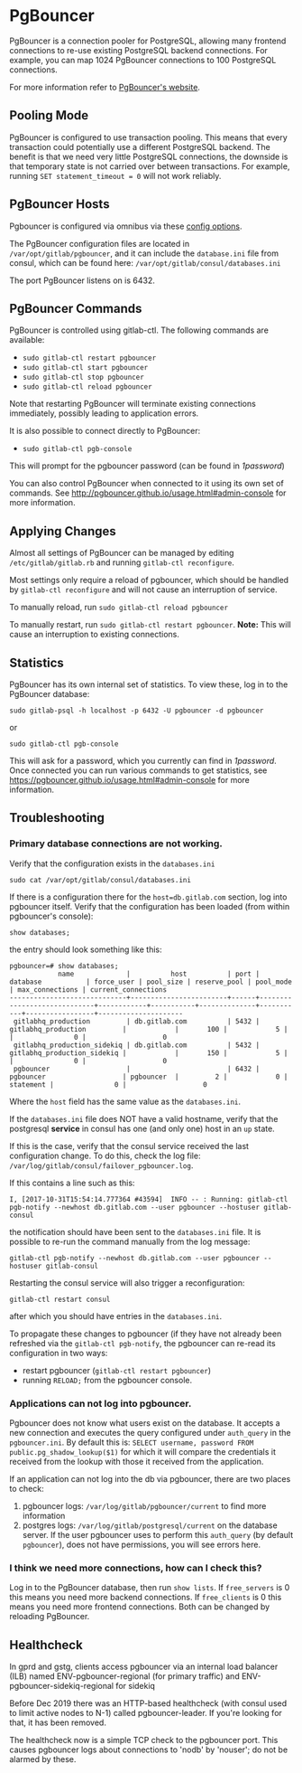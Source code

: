# PgBouncer

PgBouncer is a connection pooler for PostgreSQL, allowing many frontend
connections to re-use existing PostgreSQL backend connections. For example, you
can map 1024 PgBouncer connections to 100 PostgreSQL connections.

For more information refer to [PgBouncer's
website](http://pgbouncer.github.io/).

## Pooling Mode

PgBouncer is configured to use transaction pooling. This means that every
transaction could potentially use a different PostgreSQL backend. The benefit is
that we need very little PostgreSQL connections, the downside is that temporary
state is not carried over between transactions. For example, running `SET
statement_timeout = 0` will not work reliably.

## PgBouncer Hosts

Pgbouncer is configured via omnibus via these [config options](https://gitlab.com/gitlab-org/omnibus-gitlab/blob/master/files/gitlab-config-template/gitlab.rb.template#L1587).

The PgBouncer configuration files are located in `/var/opt/gitlab/pgbouncer`,
and it can include the `database.ini` file from consul, which can be found
here: `/var/opt/gitlab/consul/databases.ini`

The port PgBouncer listens on is 6432.

## PgBouncer Commands

PgBouncer is controlled using gitlab-ctl. The following commands are
available:

* `sudo gitlab-ctl restart pgbouncer`
* `sudo gitlab-ctl start pgbouncer`
* `sudo gitlab-ctl stop pgbouncer`
* `sudo gitlab-ctl reload pgbouncer`

Note that restarting PgBouncer will terminate existing connections immediately,
possibly leading to application errors.

It is also possible to connect directly to PgBouncer:

* `sudo gitlab-ctl pgb-console`

This will prompt for the pgbouncer password (can be found in *1password*)

You can also control PgBouncer when connected to it using its own set of
commands. See <http://pgbouncer.github.io/usage.html#admin-console> for more
information.

## Applying Changes

Almost all settings of PgBouncer can be managed by editing `/etc/gitlab/gitlab.rb` and running `gitlab-ctl reconfigure`.

Most settings only require a reload of pgbouncer, which should be handled by `gitlab-ctl reconfigure` and will not cause an interruption of service.

To manually reload, run `sudo gitlab-ctl reload pgbouncer`

To manually restart, run `sudo gitlab-ctl restart pgbouncer`. **Note:** This will cause an interruption to existing connections.

## Statistics

PgBouncer has its own internal set of statistics. To view these, log in to the
PgBouncer database:

    sudo gitlab-psql -h localhost -p 6432 -U pgbouncer -d pgbouncer

or

    sudo gitlab-ctl pgb-console

This will ask for a password, which you currently can find in *1password*.
Once connected you can run various commands to
get statistics, see <https://pgbouncer.github.io/usage.html#admin-console> for
more information.

## Troubleshooting

### Primary database connections are not working.

Verify that the configuration exists in the `databases.ini`

    sudo cat /var/opt/gitlab/consul/databases.ini

If there is a configuration there for the `host=db.gitlab.com` section, log into
pgbouncer itself. Verify that the configuration has been loaded (from within pgbouncer's console):

    show databases;

the entry should look something like this:

```
pgbouncer=# show databases;
            name             |          host          | port |          database           | force_user | pool_size | reserve_pool | pool_mode | max_connections | current_connections
-----------------------------+------------------------+------+-----------------------------+------------+-----------+--------------+-----------+-----------------+---------------------
 gitlabhq_production         | db.gitlab.com          | 5432 | gitlabhq_production         |            |       100 |            5 |           |               0 |                   0
 gitlabhq_production_sidekiq | db.gitlab.com          | 5432 | gitlabhq_production_sidekiq |            |       150 |            5 |           |               0 |                   0
 pgbouncer                   |                        | 6432 | pgbouncer                   | pgbouncer  |         2 |            0 | statement |               0 |                   0
```

Where the `host` field has the same value as the `databases.ini`.

If the `databases.ini` file does NOT have a valid hostname, verify that the postgresql
**service** in consul has one (and only one) host in an `up` state.

If this is the case, verify that the consul service received the last configuration change.
To do this, check the log file: `/var/log/gitlab/consul/failover_pgbouncer.log`.

If this contains a line such as this:

```
I, [2017-10-31T15:54:14.777364 #43594]  INFO -- : Running: gitlab-ctl pgb-notify --newhost db.gitlab.com --user pgbouncer --hostuser gitlab-consul
```

the notification should have been sent to the `databases.ini` file. It is possible to
re-run the command manually from the log message:

    gitlab-ctl pgb-notify --newhost db.gitlab.com --user pgbouncer --hostuser gitlab-consul

Restarting the consul service will also trigger a reconfiguration:

    gitlab-ctl restart consul

after which you should have entries in the `databases.ini`.

To propagate these changes to pgbouncer (if they have not already been refreshed via the
`gitlab-ctl pgb-notify`, the pgbouncer can re-read its configuration in two ways:

* restart pgbouncer (`gitlab-ctl restart pgbouncer`)
* running `RELOAD;` from the pgbouncer console.

### Applications can not log into pgbouncer.

Pgbouncer does not know what users exist on the database. It accepts a new connection
and executes the query configured under `auth_query` in the `pgbouncer.ini`. By default
this is: `SELECT username, password FROM public.pg_shadow_lookup($1)` for which it will
compare the credentials it received from the lookup with those it received from the
application.

If an application can not log into the db via pgbouncer, there are two places to check:

1. pgbouncer logs: `/var/log/gitlab/pgbouncer/current` to find more information
1. postgres logs: `/var/log/gitlab/postgresql/current` on the database server. If the
user pgbouncer uses to perform this `auth_query` (by default `pgbouncer`), does not
have permissions, you will see errors here.

### I think we need more connections, how can I check this?

Log in to the PgBouncer database, then run `show lists`. If `free_servers` is 0
this means you need more backend connections. If `free_clients` is 0 this means
you need more frontend connections. Both can be changed by reloading PgBouncer.

## Healthcheck

In gprd and gstg, clients access pgbouncer via an internal load balancer (ILB)
named ENV-pgbouncer-regional (for primary traffic) and ENV-pgbouncer-sidekiq-regional
for sidekiq

Before Dec 2019 there was an HTTP-based healthcheck (with consul used to limit
active nodes to N-1) called pgbouncer-leader.  If you're looking for that, it has
been removed.

The healthcheck now is a simple TCP check to the pgbouncer port.  This causes
pgbouncer logs about connections to 'nodb' by 'nouser'; do not be alarmed by these.
